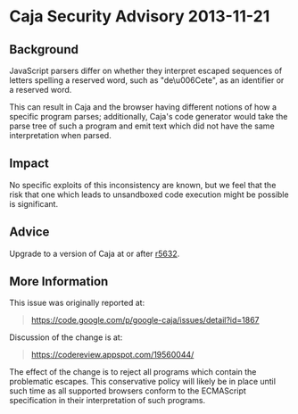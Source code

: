 # Caja Security Advisory 2013-11-21 #

## Background ##

JavaScript parsers differ on whether they interpret escaped sequences of letters spelling a reserved word, such as "de\u006Cete", as an identifier or a reserved word.

This can result in Caja and the browser having different notions of how a specific program parses; additionally, Caja's code generator would take the parse tree of such a program and emit text which did not have the same interpretation when parsed.

## Impact ##

No specific exploits of this inconsistency are known, but we feel that the risk that one which leads to unsandboxed code execution might be possible is significant.

## Advice ##

Upgrade to a version of Caja at or after [r5632](https://code.google.com/p/google-caja/source/detail?r=5632).

## More Information ##

This issue was originally reported at:

> https://code.google.com/p/google-caja/issues/detail?id=1867

Discussion of the change is at:

> https://codereview.appspot.com/19560044/

The effect of the change is to reject all programs which contain the problematic escapes. This conservative policy will likely be in place until such time as all supported browsers conform to the ECMAScript specification in their interpretation of such programs.